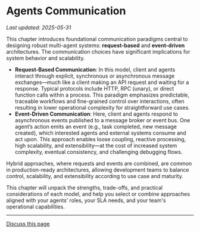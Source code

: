 # Agents Communication

_Last updated: 2025-05-31_

This chapter introduces foundational communication paradigms central to
designing robust multi-agent systems: **request-based** and **event-driven**
architectures. The communication choices have significant implications for
system behavior and scalability.

- **Request-Based Communication**: In this model, client and agents interact
  through explicit, synchronous or asynchronous message exchanges—much like a
  client making an API request and waiting for a response. Typical protocols
  include HTTP, RPC (unary), or direct function calls within a process. This
  paradigm emphasizes predictable, traceable workflows and fine-grained control
  over interactions, often resulting in lower operational complexity for
  straightforward use cases.
- **Event-Driven Communication**: Here, client and agents respond to
  asynchronous events published to a message broker or event bus. One agent’s
  action emits an event (e.g., task completed, new message created), which
  interested agents and external systems consume and act upon. This approach
  enables loose coupling, reactive processing, high scalability, and
  extensibility—at the cost of increased system complexity, eventual
  consistency, and challenging debugging flows.

Hybrid approaches, where requests and events are combined, are common in
production-ready architectures, allowing development teams to balance control,
scalability, and extensibility according to use case and maturity.

This chapter will unpack the strengths, trade-offs, and practical considerations
of each model, and help you select or combine approaches aligned with your
agents’ roles, your SLA needs, and your team's operational capabilities.

---

<a class="github-button" href="https://github.com/microsoft/multi-agent-reference-architecture/discussions/new?category=q-a&body=Source: [Agents Communication](https://github.com/microsoft/multi-agent-reference-architecture/blob/main/docs/agents-communication/Agents-Communication.md)" data-icon="octicon-comment-discussion" target="_blank" data-size="large" aria-label="Discuss buttons/github-buttons on GitHub">Discuss this page</a>

<script async defer src="https://buttons.github.io/buttons.js"></script>
